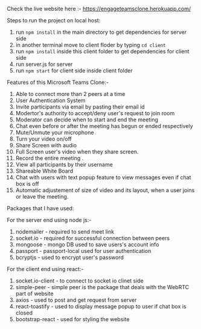Check the live website here :- 
https://engageteamsclone.herokuapp.com/

Steps to run the project on local host:
1) run `npm install` in the main directory to get dependencies for server side
2) in another terminal move to  client floder by typing `cd client`
3) run `npm install` inside this client folder to get dependencies for client side
4) run server.js for server 
5) run `npm start` for client side inside client folder


Features of this Microsoft Teams Clone:-

1) Able to connect more than 2 peers at a time
2) User Authentication System
3) Invite participants via email by pasting their email id
4) Modertor's authority to accept/deny user's request to join room
5) Moderator can decide when to start and end the meeting
6) Chat even before or after the meeting has begun or ended respectively
7) Mute/Unmute your microphone
8) Turn your video on/off
9) Share Screen with audio
10) Full Screen user's video when they share screen.
11) Record the entire meeting .
12) View all participants by their username
13) Shareable White Board
14) Chat with  users with text popup feature to view messages even if chat box is off
15) Automatic adjustement of size of video and its layout, when a user joins or leave the meeting.


Packages that I have used: 

For the server end using node js:- 
1) nodemailer - required to send meet link
2) socket.io  - required for successful connection between peers
3) mongoose   - mongo DB used to save users's account info
4) passport   - passport-local used for user authentication
5) bcryptjs   - used to encrypt user's password

For the client end using react:-
1) socket.io-client - to connect to socket io clinet side
2) simple-peer      - simple peer is the package that deals with the WebRTC part of website
3) axios            - used to post and get request from server
4) react-toastify   - used to display message popup to user if chat box is closed
5) bootstrap-react  - used for styling the website
